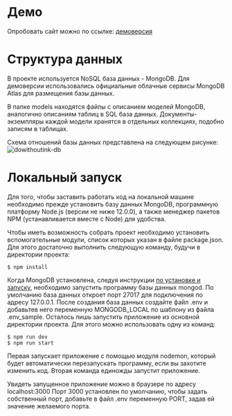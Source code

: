 Демо
================
Опробовать сайт можно по ссылке: [демоверсия](https://dowithoutink.glitch.me)

Структура данных
================
В проекте используется NoSQL база данных - MongoDB. Для демоверсии использовались официальные облачные сервисы MongoDB Atlas для размещения базы данных.

В папке models находятся файлы с описанием моделей MongoDB, аналогично описаниям таблиц в SQL база данных. Документы-экземпляры каждой модели хранятся в отдельных коллекциях, подобно записям в таблицах.

Схема отношений базы данных представлена на следующем рисунке:
![dowithoutink-db](https://db.draw.io/?lightbox=1&highlight=0000ff&edit=_blank&layers=1&nav=1&title=dowithoutink.png#R7Vptc9o4EP41fKTjd8zHhKZJe71Mr2kvvU8dYQusi7BcWQS4X3%2BSJfkVEiB2IFPPZCbeR%2BuVtPt4d2UzsCeL9TUFSfQnCSEeWEa4HtjvB5Zl8j%2F%2BTyAbiXgjXwJzikKlVAB36D%2BoQEOhSxTCtKLICMEMJVUwIHEMA1bBAKVkVVWbEVydNQFz2ADuAoCb6D0KWSRRx7QL%2FAaieaRmdn01sABaV20kjUBIViXIvhrYE0oIk1eL9QRi4TvtlvuPm3v8%2BcG7%2FvRX%2Bgt8v%2Fzj2%2B3fQ2nswyG35DugMGZHm767eXAev30ajh5uktXXD7fXt6k1tD1p%2BxHgpfKX2izbaAfyfSfiEq755JchWU6zEZMLlCzjEIoJDC6tIsTgXQICMbzibOJYxBZYKQOM5jG%2FDvguIOXADGE8IZjQbB47BNCfBRxPGSUPUI%2FEJOb2LtU6IWVwXQvsM24x81hxjkOygIxu%2BH3Kiu2p8G404ZW8Kshiap2oRBRbYUDxc56bLoLAL1QcDonJ6HePiWdUYzI%2BeUj8PiTVkNjGyWMy%2Ft1jkqeqs4mJY%2FQxObPUZW1LXR4WvmdAuN4ypoSGUHrN%2B7UU7cylWVxWFp%2BPC6q5FaWALyYBYYjieUXVqWgVRNCgMn7BB7VVQ%2Bpq%2F2wZkkseBgRjkKRQ6uRSaUJvrv7LHU8Jb2PrIG0g0daVcqqwoaJdNp9k3s7Zphq4Y0REUqI8itO6JsfEnE2wubQmEmrkJwrL94YvNsgQEwRp0yQ%2FCgQUJQyRuF3DAU8rPBppu1YpfERw1bLRgELA4BGxEuA2BgtcPssar%2BVcJpNtKXtuTYrlDKogwlPkDGfHHjFayrsYzoq5zqgvzw%2Be7afSUcOxMORnTSUSyiIyJzHAVwVaq2mFzmdCEhWLfyFjG3VwBktGqpGCa8R%2BiNvfGYaW%2F8nkke8o%2Bf1a2c%2BETUn4Ainiu8%2FSe4bF3BM%2FyoK0xXOrkgtbmaSNya2L%2FR4RZe4zsqQBfMK5qkwxQOeQPRUEdzttKMSAocfq6rZRQN36hSC%2B7qJu1%2Fpb06mxSC5M3VUQ6YJSsCmpJUIh3T2PX53GcUdla8%2Bpm7ZbY7Gcv%2BB07pHjad43DCdvGL6nmdpb6xeWfNkxWLTcMsAFQLhdkwlI0xVnRLtWee6OCH3Xtlf7dqHLs7BldPaCwj5Ju5AXeN4v%2BLUib1rPVPlMavQMqgMxucVxtQNxD25Auu4jZH%2BwTyPhd9JI1Eu2pRekTcgdNBqJtqq3nq4v36cr3xdZIegLuK6LU7Jk7ZpMGaEI9ufy0xfafV9wmn5nddY55bFcFMVRtSiO7YOr4q5juW3kNf2Qit15kd33tG7vINMLi6yrq5zu9sbWXkW2aWjsVw05difHfrf2Nsvynz731%2FVt5xUO%2FurlwgkfJK%2FyIHnO6OAH6XyYbwy6Yb5ZJdK4llZ3MP%2FFhHW9gwhr2tYrEHbb58a%2B133VXnciv7u8wWa3g69bWT%2FX96Sv3ZMe%2B3sh0%2B2sJzX7zHTqzPQ1%2B3b7BhNTN6fwPjedRW7a%2B8X0McmJi8XvkWWXVfyo2776Hw%3D%3D)

Локальный запуск
================
Для того, чтобы заставить работать код на локальной машине необходимо прежде установить базу данных MongoDB, программную платформу Node.js (версии не ниже 12.0.0), а также менеджер пакетов NPM (устанавливается вместе с Node) для удобства.

Чтобы иметь возможность собрать проект необходимо установить вспомогательные модули, список которых указан в файле package.json. Для этого достаточно выполнить следующую команду, будучи в директории проекта:

    $ npm install

Когда MongoDB установлена, следуя инструкции [по установке и запуску](https://docs.mongodb.com/manual/administration/install-community/), необходимо запустить программу базы данных mongod. По умолчанию база данных откроет порт 27017 для подключения по адресу 127.0.0.1. После создания база данных создайте файл .env и добавьтев него переменную MONGODB\_LOCAL по шаблону из файла .env\_sample. Осталось лишь запустить приложение из основной директории проекта. Для этого можно использовать одну из команд:

    $ npm run dev
    $ npm run start
    
Первая запускает приложение с помощью модуля nodemon, который будет автоматически перезапускать программу, если вы захотите изменить код.
Вторая команда единожды запустит приложение.

Увидеть запущенное приложение можно в браузере по адресу localhost:3000
Порт 3000 установлен по умолчанию, чтобы задать собственный порт, добавьте в файл .env переменную PORT, задав ей значение желаемого порта.
